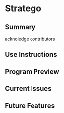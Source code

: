 # Stratego

## Summary
acknoledge contributors

## Use Instructions

## Program Preview

## Current Issues

## Future Features